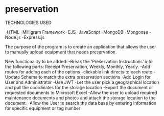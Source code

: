 # preservation

TECHNOLOGIES USED

-HTML
-Milligram Framework
-EJS
-JavaScript
-MongoDB
-Mongoose
-Node.js
-Express.js

The purpose of the program is to create an application that allows the user to manually upload equipment that needs preservation. 

New functionality to be added:
-Break the 'Preservation Instructions' into the following parts: Receipt             Preservation, Weekly, Monthly, Yearly.
    -Add routes for adding each of the options
        -clickable link directs to each route
    -Update Schema to match the extra preservation sections
-Add Login for User and Administrator
    -Use JWT 
-Let the user pick a geographical location and pull the coordinates for the storage location
-Export the document or requested documents to Microsoft Excel
-Allow the user to upload required maintenance documents and photos and attach the storage location to the document.
-Allow the User to search the data base by entering information for specific equipment or tag number


